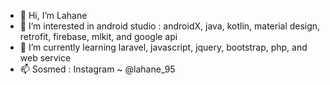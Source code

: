 - 👋 Hi, I’m Lahane
- 👀 I’m interested in android studio : androidX, java, kotlin, material design, retrofit, firebase, mlkit, and google api
- 🌱 I’m currently learning laravel, javascript, jquery, bootstrap, php, and web service
- 📫 Sosmed : Instagram ~ @lahane_95

<!---
lahan212/lahan212 is a ✨ special ✨ repository because its `README.md` (this file) appears on your GitHub profile.
You can click the Preview link to take a look at your changes.
--->
